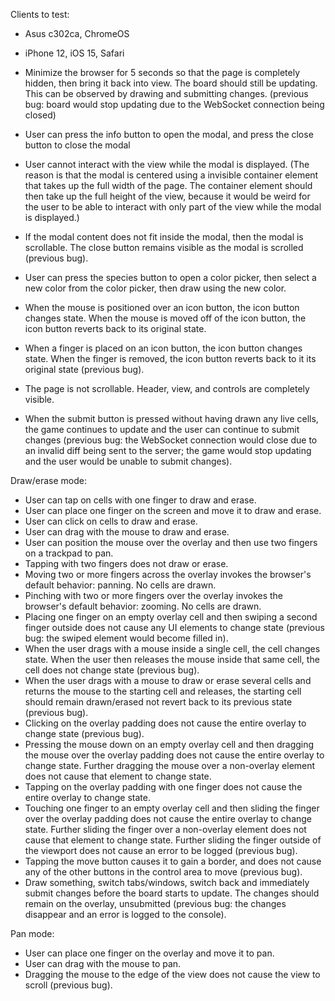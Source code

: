 Clients to test:
- Asus c302ca, ChromeOS
- iPhone 12, iOS 15, Safari

- Minimize the browser for 5 seconds so that the page is completely hidden, then bring it back into view. The board should still be updating. This can be observed by drawing and submitting changes. (previous bug: board would stop updating due to the WebSocket connection being closed)
- User can press the info button to open the modal, and press the close button to close the modal
- User cannot interact with the view while the modal is displayed. (The reason is that the modal is centered using a invisible container element that takes up the full width of the page. The container element should then take up the full height of the view, because it would be weird for the user to be able to interact with only part of the view while the modal is displayed.)
- If the modal content does not fit inside the modal, then the modal is scrollable. The close button remains visible as the modal is scrolled (previous bug).
- User can press the species button to open a color picker, then select a new color from the color picker, then draw using the new color.
- When the mouse is positioned over an icon button, the icon button changes state. When the mouse is moved off of the icon button, the icon button reverts back to its original state.
- When a finger is placed on an icon button, the icon button changes state. When the finger is removed, the icon button reverts back to it its original state (previous bug).
- The page is not scrollable. Header, view, and controls are completely visible.
- When the submit button is pressed without having drawn any live cells, the game continues to update and the user can continue to submit changes (previous bug: the WebSocket connection would close due to an invalid diff being sent to the server; the game would stop updating and the user would be unable to submit changes).

Draw/erase mode:
- User can tap on cells with one finger to draw and erase.
- User can place one finger on the screen and move it to draw and erase.
- User can click on cells to draw and erase.
- User can drag with the mouse to draw and erase.
- User can position the mouse over the overlay and then use two fingers on a trackpad to pan.
- Tapping with two fingers does not draw or erase.
- Moving two or more fingers across the overlay invokes the browser's default behavior: panning. No cells are drawn.
- Pinching with two or more fingers over the overlay invokes the browser's default behavior: zooming. No cells are drawn.
- Placing one finger on an empty overlay cell and then swiping a second finger outside does not cause any UI elements to change state (previous bug: the swiped element would become filled in).
- When the user drags with a mouse inside a single cell, the cell changes state. When the user then releases the mouse inside that same cell, the cell does not change state (previous bug).
- When the user drags with a mouse to draw or erase several cells and returns the mouse to the starting cell and releases, the starting cell should remain drawn/erased not revert back to its previous state (previous bug).
- Clicking on the overlay padding does not cause the entire overlay to change state (previous bug).
- Pressing the mouse down on an empty overlay cell and then dragging the mouse over the overlay padding does not cause the entire overlay to change state. Further dragging the mouse over a non-overlay element does not cause that element to change state.
- Tapping on the overlay padding with one finger does not cause the entire overlay to change state.
- Touching one finger to an empty overlay cell and then sliding the finger over the overlay padding does not cause the entire overlay to change state. Further sliding the finger over a non-overlay element does not cause that element to change state. Further sliding the finger outside of the viewport does not cause an error to be logged (previous bug).
- Tapping the move button causes it to gain a border, and does not cause any of the other buttons in the control area to move (previous bug).
- Draw something, switch tabs/windows, switch back and immediately submit changes before the board starts to update. The changes should remain on the overlay, unsubmitted (previous bug: the changes disappear and an error is logged to the console).

Pan mode:
- User can place one finger on the overlay and move it to pan.
- User can drag with the mouse to pan.
- Dragging the mouse to the edge of the view does not cause the view to scroll (previous bug).
